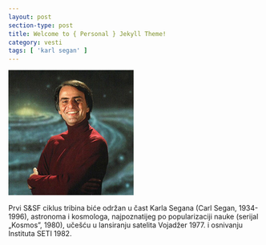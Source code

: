 ```yaml
---
layout: post
section-type: post
title: Welcome to { Personal } Jekyll Theme!
category: vesti
tags: [ 'karl segan' ]
---
```


<div class="postimg"><img src="../img/posts/sagan.jpg"></div>

Prvi S&SF ciklus tribina biće održan u čast Karla Segana (Carl Segan, 1934-1996), astronoma i kosmologa, najpoznatijeg po popularizaciji nauke (serijal „Kosmos”, 1980), učešću u lansiranju satelita Vojadžer 1977. i osnivanju Instituta SETI 1982.
